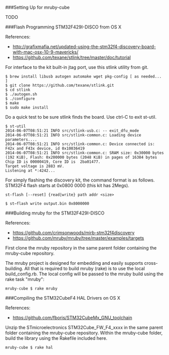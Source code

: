 ###Setting Up for mruby-cube

TODO

###Flash Programming STM32F429I-DISCO from OS X

References:
- http://grafixmafia.net/updated-using-the-stm32f4-discovery-board-with-mac-osx-10-9-mavericks/
- https://github.com/texane/stlink/tree/master/doc/tutorial

For interface to the kit built-in jtag port, use this stlink utility from git.
```
$ brew install libusb autogen automake wget pkg-config [ as needed... ]
$ git clone https://github.com/texane/stlink.git
$ cd stlink
$ ./autogen.sh
$ ./configure
$ make
$ sudo make install
```

Do a quick test to be sure stlink finds the board.  Use ctrl-C to exit st-util.
```
$ st-util
2014-06-07T08:51:21 INFO src/stlink-usb.c: -- exit_dfu_mode
2014-06-07T08:51:21 INFO src/stlink-common.c: Loading device parameters....
2014-06-07T08:51:21 INFO src/stlink-common.c: Device connected is: F42x and F43x device, id 0x10036419
2014-06-07T08:51:21 INFO src/stlink-common.c: SRAM size: 0x30000 bytes (192 KiB), Flash: 0x200000 bytes (2048 KiB) in pages of 16384 bytes
Chip ID is 00000419, Core ID is  2ba01477.
Target voltage is 2883 mV.
Listening at *:4242...
```

For simply flashing the discovery kit, the command format is as follows.  STM32F4 flash starts at 0x0800 0000 (this kit has 2Megs).
```
st-flash [--reset] {read|write} path addr <size>
```
```
$ st−flash write output.bin 0x8000000
```

###Building mruby for the STM32F429I-DISCO

References:
- https://github.com/crimsonwoods/mirb-stm32f4discovery
- https://github.com/mruby/mruby/tree/master/examples/targets

First clone the mruby repository in the same parent folder containing the mruby-cube repository.

The mruby project is designed for embedding and easily supports cross-building.  All that is required to build mruby (rake) is to use the local build_config.rb.  The local config will be passed to the mruby build using the rake task "mruby":
```
mruby-cube $ rake mruby
```

###Compiling the STM32CubeF4 HAL Drivers on OS X

References:
- https://github.com/fboris/STM32CubeMx_GNU_toolchain

Unzip the STmicroelectronics STM32Cube_FW_F4_xxxx in the same parent folder containing the mruby-cube repository.  Within the mruby-cube folder, build the library using the Rakefile included here.
```
mruby-cube $ rake hal
```



